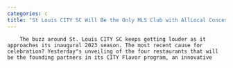 ```yaml
---
categories: c
title: "St Louis CITY SC Will Be the Only MLS Club with AllLocal Concessions"
---
```


      
      

      
        
        The buzz around St. Louis CITY SC keeps getting louder as it approaches its inaugural 2023 season. The most recent cause for celebration? Yesterday"s unveiling of the four restaurants that will be the founding partners in its CITY Flavor program, an innovative